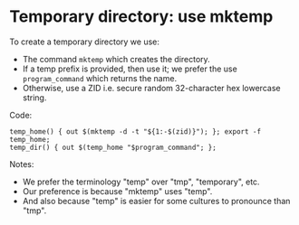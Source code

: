 # Temporary directory: use mktemp

To create a temporary directory we use:

  * The command `mktemp` which creates the directory.
  * If a temp prefix is provided, then use it; we prefer the use `program_command` which returns the name.
  * Otherwise, use a ZID i.e. secure random 32-character hex lowercase string.
  
Code:

    temp_home() { out $(mktemp -d -t "${1:-$(zid)}"); }; export -f temp_home;
    temp_dir() { out $(temp_home "$program_command"; };

Notes:

  * We prefer the terminology "temp" over "tmp", "temporary", etc.
  * Our preference is because "mktemp" uses "temp".
  * And also because "temp" is easier for some cultures to pronounce than "tmp".
